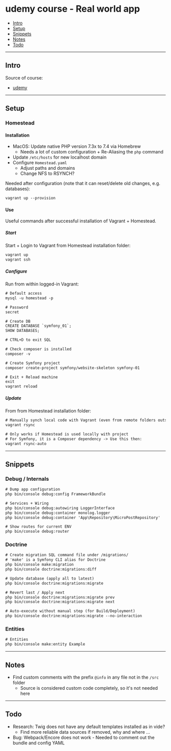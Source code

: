 # udemy course - Real world app

- [Intro](#intro)
- [Setup](#setup)
- [Snippets](#snippets)
- [Notes](#notes)
- [Todo](#todo)

---

## Intro

Source of course:

- [udemy](https://www.udemy.com/course/learn-symfony-4-hands-on-creating-a-real-world-application)

---

## Setup

### Homestead

#### Installation

- MacOS: Update native PHP version 7.3x to 7.4 via Homebrew
  - Needs a lot of custom configuration + Re-Aliasing the `php` command
- Update `/etc/hosts` for new localhost domain
- Configure `Homestead.yaml`
  - Adjust paths and domains
  - Change NFS to RSYNCH?

Needed after configuration (note that it can reset/delete old changes, e.g. databases):

```txt
vagrant up --provision
```

#### Use

Useful commands after successful installation of Vagrant + Homestead.

##### Start

Start + Login to Vagrant from Homestead installation folder:

```txt
vagrant up
vagrant ssh
```

##### Configure

Run from within logged-in Vagrant:

```txt
# Default access
mysql -u homestead -p

# Password
secret

# Create DB
CREATE DATABASE `symfony_01`;
SHOW DATABASES;

# CTRL+D to exit SQL

# Check composer is installed
composer -v

# Create Symfony project
composer create-project symfony/website-skeleton symfony-01

# Exit + Reload machine
exit
vagrant reload
```

##### Update

From from Homestead installation folder:

```txt
# Manually synch local code with Vagrant (even from remote folders outside cwd)
vagrant rsync

# Only works if Homestead is used locally with project
# For Symfony, it is a Composer dependency -> Use this then:
vagrant rsync-auto
```

---

## Snippets

### Debug / Internals

```txt
# Dump app configuration
php bin/console debug:config FrameworkBundle

# Services + Wiring
php bin/console debug:autowiring LoggerInterface
php bin/console debug:container monolog.logger
php bin/console debug:container 'App\Repository\MicroPostRepository'

# Show routes for current ENV
php bin/console debug:router
```

### Doctrine

```txt
# Create migration SQL command file under /migrations/
# 'make' is a Symfony CLI alias for Doctrine
php bin/console make:migration
php bin/console doctrine:migrations:diff

# Update database (apply all to latest)
php bin/console doctrine:migrations:migrate

# Revert last / Apply next
php bin/console doctrine:migrations:migrate prev
php bin/console doctrine:migrations:migrate next

# Auto-execute without manual step (for Build/Deployment)
php bin/console doctrine:migrations:migrate --no-interaction
```

### Entities

```txt
# Entities
php bin/console make:entity Example
```

---

## Notes

- Find custom comments with the prefix `@info` in any file not in the `/src` folder
  - Source is considered custom code completely, so it's not needed here

---

## Todo

- Research: Twig does not have any default templates installed as in vide?
  - Find more reliable data sources if removed, why and where ...
- Bug: Webpack/Encore does not work - Needed to comment out the bundle and config YAML
